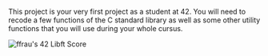 This project is your very first project as a student at 42. You will need to recode a few functions of the C standard library as well as some other utility functions that you will use during your whole cursus.

<img src="https://badge42.vercel.app/api/v2/cl3fwxmuu002509l4a9fnzm1a/project/2454261" alt="ffrau's 42 Libft Score" />